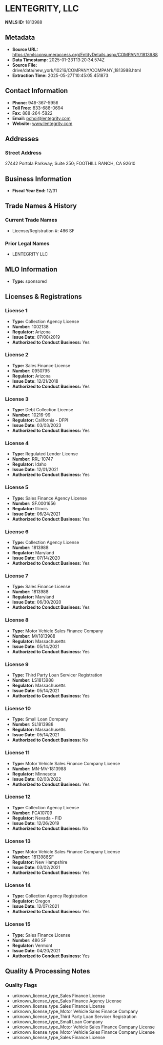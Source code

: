 # LENTEGRITY, LLC

**NMLS ID:** 1813988

## Metadata
- **Source URL:** https://nmlsconsumeraccess.org/EntityDetails.aspx/COMPANY/1813988
- **Data Timestamp:** 2025-01-23T13:20:34.574Z
- **Source File:** drive/data/new_york/10216/COMPANY/COMPANY_1813988.html
- **Extraction Time:** 2025-05-27T10:45:05.451873

## Contact Information
- **Phone:** 949-367-5956
- **Toll Free:** 833-688-0694
- **Fax:** 888-264-5822
- **Email:** pchoi@lentegrity.com
- **Website:** www.lentegrity.com

## Addresses
### Street Address
27442 Portola Parkway; Suite 250; FOOTHILL RANCH, CA 92610

## Business Information
- **Fiscal Year End:** 12/31

## Trade Names & History
### Current Trade Names
- License/Registration #: 486 SF

### Prior Legal Names
- LENTEGRITY LLC

## MLO Information
- **Type:** sponsored

## Licenses & Registrations

### License 1
- **Type:** Collection Agency License
- **Number:** 1002138
- **Regulator:** Arizona
- **Issue Date:** 07/08/2019
- **Authorized to Conduct Business:** Yes

### License 2
- **Type:** Sales Finance License
- **Number:** 0950795
- **Regulator:** Arizona
- **Issue Date:** 12/21/2018
- **Authorized to Conduct Business:** Yes

### License 3
- **Type:** Debt Collection License
- **Number:** 10216-99
- **Regulator:** California - DFPI
- **Issue Date:** 03/03/2023
- **Authorized to Conduct Business:** Yes

### License 4
- **Type:** Regulated Lender License
- **Number:** RRL-10747
- **Regulator:** Idaho
- **Issue Date:** 12/01/2021
- **Authorized to Conduct Business:** Yes

### License 5
- **Type:** Sales Finance Agency License
- **Number:** SF.0001656
- **Regulator:** Illinois
- **Issue Date:** 06/24/2021
- **Authorized to Conduct Business:** Yes

### License 6
- **Type:** Collection Agency License
- **Number:** 1813988
- **Regulator:** Maryland
- **Issue Date:** 07/14/2020
- **Authorized to Conduct Business:** Yes

### License 7
- **Type:** Sales Finance License
- **Number:** 1813988
- **Regulator:** Maryland
- **Issue Date:** 06/30/2020
- **Authorized to Conduct Business:** Yes

### License 8
- **Type:** Motor Vehicle Sales Finance Company
- **Number:** MV1813988
- **Regulator:** Massachusetts
- **Issue Date:** 05/14/2021
- **Authorized to Conduct Business:** Yes

### License 9
- **Type:** Third Party Loan Servicer Registration
- **Number:** LS1813988
- **Regulator:** Massachusetts
- **Issue Date:** 05/14/2021
- **Authorized to Conduct Business:** Yes

### License 10
- **Type:** Small Loan Company
- **Number:** SL1813988
- **Regulator:** Massachusetts
- **Issue Date:** 05/14/2021
- **Authorized to Conduct Business:** No

### License 11
- **Type:** Motor Vehicle Sales Finance Company License
- **Number:** MN-MV-1813988
- **Regulator:** Minnesota
- **Issue Date:** 02/03/2022
- **Authorized to Conduct Business:** Yes

### License 12
- **Type:** Collection Agency License
- **Number:** FCA10709
- **Regulator:** Nevada - FID
- **Issue Date:** 12/26/2019
- **Authorized to Conduct Business:** No

### License 13
- **Type:** Motor Vehicle Sales Finance Company License
- **Number:** 1813988SF
- **Regulator:** New Hampshire
- **Issue Date:** 03/02/2021
- **Authorized to Conduct Business:** Yes

### License 14
- **Type:** Collection Agency Registration
- **Regulator:** Oregon
- **Issue Date:** 12/07/2021
- **Authorized to Conduct Business:** Yes

### License 15
- **Type:** Sales Finance License
- **Number:** 486 SF
- **Regulator:** Vermont
- **Issue Date:** 04/20/2021
- **Authorized to Conduct Business:** Yes

## Quality & Processing Notes
### Quality Flags
- unknown_license_type_Sales Finance License
- unknown_license_type_Sales Finance Agency License
- unknown_license_type_Sales Finance License
- unknown_license_type_Motor Vehicle Sales Finance Company
- unknown_license_type_Third Party Loan Servicer Registration
- unknown_license_type_Small Loan Company
- unknown_license_type_Motor Vehicle Sales Finance Company License
- unknown_license_type_Motor Vehicle Sales Finance Company License
- unknown_license_type_Sales Finance License
